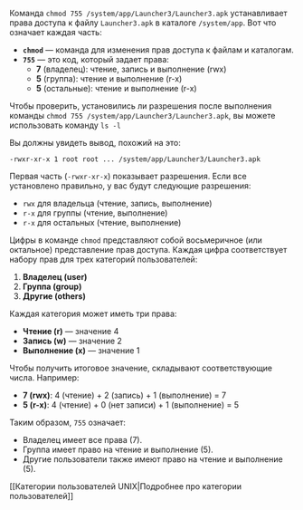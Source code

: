 
Команда `chmod 755 /system/app/Launcher3/Launcher3.apk` устанавливает права доступа к файлу `Launcher3.apk` в каталоге `/system/app`. Вот что означает каждая часть:

- **`chmod`** — команда для изменения прав доступа к файлам и каталогам.
- **`755`** — это код, который задает права:
    - **7** (владелец): чтение, запись и выполнение (rwx)
    - **5** (группа): чтение и выполнение (r-x)
    - **5** (остальные): чтение и выполнение (r-x)

Чтобы проверить, установились ли разрешения после выполнения команды `chmod 755 /system/app/Launcher3/Launcher3.apk`, вы можете использовать команду `ls -l`

Вы должны увидеть вывод, похожий на это:
```
-rwxr-xr-x 1 root root ... /system/app/Launcher3/Launcher3.apk
```

Первая часть (`-rwxr-xr-x`) показывает разрешения. Если все установлено правильно, у вас будут следующие разрешения:

- `rwx` для владельца (чтение, запись, выполнение)
- `r-x` для группы (чтение, выполнение)
- `r-x` для остальных (чтение, выполнение)

Цифры в команде `chmod` представляют собой восьмеричное (или октальное) представление прав доступа. Каждая цифра соответствует набору прав для трех категорий пользователей:

1. **Владелец (user)**
2. **Группа (group)**
3. **Другие (others)**

Каждая категория может иметь три права:

- **Чтение (r)** — значение 4
- **Запись (w)** — значение 2
- **Выполнение (x)** — значение 1

Чтобы получить итоговое значение, складывают соответствующие числа. Например:

- **7 (rwx)**: 4 (чтение) + 2 (запись) + 1 (выполнение) = 7
- **5 (r-x)**: 4 (чтение) + 0 (нет записи) + 1 (выполнение) = 5

Таким образом, `755` означает:

- Владелец имеет все права (7).
- Группа имеет право на чтение и выполнение (5).
- Другие пользователи также имеют право на чтение и выполнение (5).

[[Категории пользователей UNIX|Подробнее про категории пользователей]]

